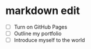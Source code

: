 # markdown edit
- [ ] Turn on GitHub Pages
- [ ] Outline my portfolio
- [ ] Introduce myself to the world
